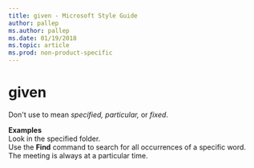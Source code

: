 ```yaml
---
title: given - Microsoft Style Guide
author: pallep
ms.author: pallep
ms.date: 01/19/2018
ms.topic: article
ms.prod: non-product-specific
---
```


# given

Don't use to mean *specified, particular,* or *fixed*.

**Examples**  
Look in the specified folder.   
Use the **Find**  command to search for all occurrences of a specific word.  
The meeting is always at a particular time.
